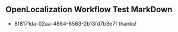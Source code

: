 ## OpenLocalization Workflow Test MarkDown
* 8f8171da-02aa-4884-8563-2b13fd7b3e7f thanks!

<!--HONumber=Aug16_HO1-->


